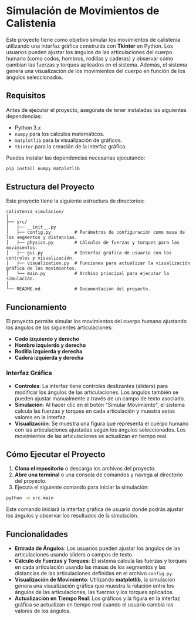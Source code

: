 # Simulación de Movimientos de Calistenia

Este proyecto tiene como objetivo simular los movimientos de calistenia utilizando una interfaz gráfica construida con **Tkinter** en Python. Los usuarios pueden ajustar los ángulos de las articulaciones del cuerpo humano (como codos, hombros, rodillas y caderas) y observar cómo cambian las fuerzas y torques aplicados en el sistema. Además, el sistema genera una visualización de los movimientos del cuerpo en función de los ángulos seleccionados.

## Requisitos

Antes de ejecutar el proyecto, asegúrate de tener instaladas las siguientes dependencias:

- Python 3.x
- `numpy` para los cálculos matemáticos.
- `matplotlib` para la visualización de gráficos.
- `tkinter` para la creación de la interfaz gráfica.

Puedes instalar las dependencias necesarias ejecutando:

```bash
pip install numpy matplotlib
```

## Estructura del Proyecto

Este proyecto tiene la siguiente estructura de directorios:

```
calistenia_simulacion/
│
├── src/
│   ├── __init__.py
│   ├── config.py         # Parámetros de configuración como masa de los segmentos y distancias.
│   ├── physics.py        # Cálculos de fuerzas y torques para los movimientos.
│   ├── gui.py            # Interfaz gráfica de usuario con los controles y visualización.
│   ├── visualization.py  # Funciones para actualizar la visualización gráfica de los movimientos.
│   └── main.py           # Archivo principal para ejecutar la simulación.
│
└── README.md             # Documentación del proyecto.
```

## Funcionamiento

El proyecto permite simular los movimientos del cuerpo humano ajustando los ángulos de las siguientes articulaciones:

- **Codo izquierdo y derecho**
- **Hombro izquierdo y derecho**
- **Rodilla izquierda y derecha**
- **Cadera izquierda y derecha**

### Interfaz Gráfica

- **Controles**: La interfaz tiene controles deslizantes (sliders) para modificar los ángulos de las articulaciones. Los ángulos también se pueden ajustar manualmente a través de un campo de texto asociado.
- **Simulación**: Al hacer clic en el botón "Simular Movimiento", el sistema calcula las fuerzas y torques en cada articulación y muestra estos valores en la interfaz.
- **Visualización**: Se muestra una figura que representa el cuerpo humano con las articulaciones ajustadas según los ángulos seleccionados. Los movimientos de las articulaciones se actualizan en tiempo real.

## Cómo Ejecutar el Proyecto

1. **Clona el repositorio** o descarga los archivos del proyecto.
2. **Abre una terminal** o una consola de comandos y navega al directorio del proyecto.
3. Ejecuta el siguiente comando para iniciar la simulación:

```bash
python -m src.main
```

Este comando iniciará la interfaz gráfica de usuario donde podrás ajustar los ángulos y observar los resultados de la simulación.

## Funcionalidades

- **Entrada de Ángulos**: Los usuarios pueden ajustar los ángulos de las articulaciones usando sliders o campos de texto.
- **Cálculo de Fuerzas y Torques**: El sistema calcula las fuerzas y torques en cada articulación usando las masas de los segmentos y las distancias de las articulaciones definidas en el archivo `config.py`.
- **Visualización de Movimiento**: Utilizando **matplotlib**, la simulación genera una visualización gráfica que muestra la relación entre los ángulos de las articulaciones, las fuerzas y los torques aplicados.
- **Actualización en Tiempo Real**: Los gráficos y la figura en la interfaz gráfica se actualizan en tiempo real cuando el usuario cambia los valores de los ángulos.
